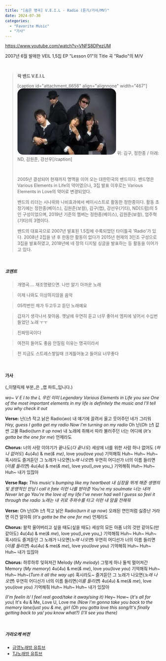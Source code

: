 ```yaml
---
title: "[숨은 명곡] V.E.I.L - Radio (듣기/가사/MV)"
date: 2024-07-30
categories: 
  - "Favorite Music"
  - "가사"
---
```


https://www.youtube.com/watch?v=VNFS8DPezUM

2007년 6월 발매한 VEIL 1,5집 EP "Lesson 01"의 Title 곡 "Radio"의 M/V

 

> **락 밴드 V.E.I.L**
> 
> \[caption id="attachment\_6656" align="alignnone" width="467"\]![](./assets/img/wp-content/uploads/2024/07/DVSCM0KH3M7HWNGVrXzbASjQkwQGFZR6DKg1I664QOA-dwOdx4RDswWyPVDG_PevbANU0WdC6DP-S-esbGO8mDq39cg3UNlPVy_OMO41uW5jwHFE7lOXvFcmthJRHfNpnrs67byHBiWdHreFieKB5w.webp) 위: 김구, 정한종 / 아래: ND, 김원준, 강선우\[/caption\]
> 
>  
> 
> 2005년 결성되어 현재까지 명맥을 이어 오는 대한민국의 밴드이다. 밴드명은 Various Elements in Life의 약어였으나, 3집 발표 이후로는 Various Elements in Love의 약어로 변경되었다.
> 
> 밴드의 리더는 시나위와 나비효과에서 베이시스트로 활동한 정한종이다. 활동 초창기에는 정한종(베이스), 김원준(보컬), 김구(랩), 강선우(기타), ND(드럼)의 5인 구성이었으며, 2019년 기준의 멤버는 정한종(베이스), 김원준(보컬), 엄주혁(기타)의 3명이다.
> 
> 밴드의 대표곡으로 2007년 발표된 1.5집에 수록되었던 타이틀곡 'Radio'가 있다. 2008년 2집을 낸 후 한동안 활동이 없다가 2015년 현재의 3인조 구성으로 3집을 발표하였고, 2018년에 네 장의 디지털 싱글을 발표하는 등 활동을 이어가고 있다.

 

##### **코멘트**

> 개명곡.... 재조명됐으면. 나만 알기 아까운 노래

> 이제 나와도 이상하지않을 음악

> 05학번인 제가 두고두고 듣던 노래예요

> 갑자기 생각나서 찾아옴. 옛날에 우연히 듣고 너무 좋아서 엠피에 넣어서 수십번 들었던 노래 ㅜㅜ

> 진짜띵곡이다

> 여전히 들어도 좋음 안질림 이유는 명곡이라서

> 전 지금도 스트레스쌓일때 크게틀어놓고 들어요 너무좋다

 

#### **가사**

(_이탤릭체 부분_은 _랩 파트_입니다.)

_wo~ V E I to the L 우린 이미 Legendary Various Elements in Life_ _you see_ _One of the most important elements in my life is definitely the music_ _and I'll tell you why check it out_

**Verse:** 난(_난_) 작고 낡은 Radio(_wo_) 내 얘기에 끌려서 울고 웃어주던 네가 그리워 _Hey, guess I gotta get my radio Now I'm turning on my radio_ Oh 난(_Oh 난_) 값싼 고물 Radio(_turn it up now_) 내 노래에 취해서 따라 불러주던 너는 어디에 (_It's gotta be the one for me_) 언제라도

**Chorus:** 너의 사랑 이야기가 끝나도(_다 끝나도_) 세상에 너를 위한 사람 하나 없어도 (_하나 없어도_) 4u(_4u_) & me(_& me)_, love you(_love you_) 기억해줘 Huh~ Huh~ Huh~ 혹시라도 즐겨듣던 그 노래가 나오면(_노래 나오면_) 우연히 어디선가 너의 이름 들리면(_이름 들리면_) 4u(_4u_) & me(_& me_), love you(l_ove you_) 기억해줘 Huh~ Huh~ Huh~ 내가 있잖아

**Verse Rap:** _This music's bumping like my heartbeat_ _내 심장을 뛰게 해준 생명의 빛 운명적인 만남_ _I call it fate 이런 나를 받아준 You're my soulmate 너는 내꺼 Never let go_ _You're the love of my life I've never had well I guess so_ _feel it through the radio_ _노래는 내 귀로 주파수를 타고 이런 내 맘을 전해줘_

**Verse:** Oh 난(_Oh 난_) 작고 낡은 Radio(_turn it up now_) 오래된 연인처럼 싫증난 거라면 이건 알아줘 (_It's gotta be the one for me_) 언제라도

**Chorus:** 왈칵 울어버리고 싶을 때도(싶을 때도) 세상의 모든 아픔 너의 것만 같아도(만 같아도) 4u(_4u_) & me(_& me_), love you(l_ove you_) 기억해줘 Huh~ Huh~ Huh~ 혹시라도 즐겨듣던 그 노래가 나오면(_노래 나오면_) 우연히 어디선가 너의 이름 들리면(_이름 들리면_) 4u(_4u_) & me(_& me_), love you(_love you_) 기억해줘 Huh~ Huh~ Huh~ 내가 있잖아

**Chorus:** 하루하루 잊혀져간 Melody (_My melody_) 그렇게 하나 둘씩 멀어져간 Memory (_My memory_) 4u(_4u_) & me(_& me_), love you(_love you_) 기억해줘 Huh~ Huh~ Huh~(_Turn it all the way up_) 혹시라도~ 즐겨듣던 그 노래가 나오면(_노래 나오면_) 우연히 어디선가 너의 이름 들리면(_이름 들리면_) 4u(_4u_) & me(_& me_), love you(_love you_) 기억해줘 Huh~ Huh~ Huh~ 내가 있잖아

_(I'm feelin it/ I feel real good/take it away/sing it)_ Hey~ How~ (_It's all for you_) It's 4u & Me, Love U, Love me _(Now I'm gonna take you back to the memory lane/just you & me, girl_ _(Oh you gotta love this song/It's finally getting back to ya/ you know what?)_ _(I'll see you there)_

 

##### **가라오케 버전**

- [금영노래방 유튜브](https://www.youtube.com/watch?v=rGYONf1kOyU)
- [TJ노래방 유튜브](https://www.youtube.com/watch?v=UDoltcGAtqg)
